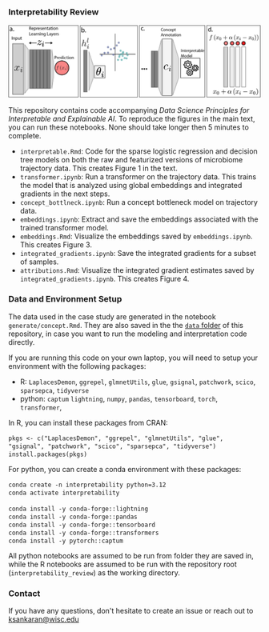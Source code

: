 
### Interpretability Review

![Summary of XAI Techniques](data/xai-summary.png)

This repository contains code accompanying _Data Science Principles for Interpretable and Explainable AI_. To reproduce the figures in the main text,
you can run these notebooks. None should take longer then 5 minutes to complete.

* `interpretable.Rmd`: Code for the sparse logistic regression and decision tree models on both the raw and featurized versions of microbiome trajectory data. This creates Figure 1 in the text.
* `transformer.ipynb`: Run a transformer on the trajectory data. This trains the model that is analyzed using global embeddings and integrated gradients in the next steps.
* `concept_bottlneck.ipynb`: Run a concept bottleneck model on trajectory data.
* `embeddings.ipynb`: Extract and save the embeddings associated with the trained transformer model.
* `embeddings.Rmd`: Visualize the embeddings saved by `embeddings.ipynb`. This creates Figure 3. 
* `integrated_gradients.ipynb`: Save the integrated gradients for a subset of samples.
* `attributions.Rmd`: Visualize the integrated gradient estimates saved by `integrated_gradients.ipynb`. This creates Figure 4.

### Data and Environment Setup

The data used in the case study are generated in the notebook
`generate/concept.Rmd`. They are also saved in the the [`data`
folder](https://github.com/krisrs1128/interpretability_review/tree/main/data) of
this repository, in case you want to run the modeling and interpretation code
directly.

If you are running this code on your own laptop, you will need to setup your
environment with the following packages:

* R: `LaplacesDemon`, `ggrepel`, `glmnetUtils`, `glue`, `gsignal`, `patchwork`, `scico`, `sparsepca`, `tidyverse`
* python: `captum` `lightning`, `numpy`, `pandas`, `tensorboard`, `torch`, `transformer`, 

In R, you can install these packages from CRAN:
```
pkgs <- c("LaplacesDemon", "ggrepel", "glmnetUtils", "glue", "gsignal", "patchwork", "scico", "sparsepca", "tidyverse")
install.packages(pkgs)
```

For python, you can create a conda environment with these packages:

```
conda create -n interpretability python=3.12
conda activate interpretability

conda install -y conda-forge::lightning
conda install -y conda-forge::pandas
conda install -y conda-forge::tensorboard
conda install -y conda-forge::transformers
conda install -y pytorch::captum
```

All python notebooks are assumed to be run from folder they are saved in, while
the R notebooks are assumed to be run with the repository root
(`interpretability_review`) as the working directory.

### Contact

If you have any questions, don't hesitate to create an issue or reach out to
[ksankaran@wisc.edu](mailto:ksankaran@wisc.edu)
